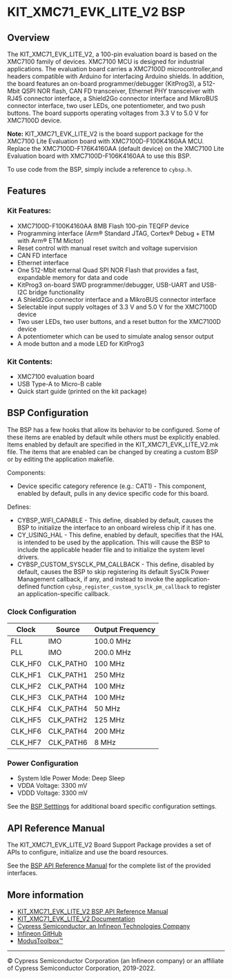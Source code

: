 # KIT_XMC71_EVK_LITE_V2 BSP

## Overview

The KIT_XMC71_EVK_LITE_V2, a 100-pin evaluation board is based on the XMC7100 family of devices. XMC7100 MCU is designed for  industrial applications. The evaluation board carries a XMC7100D microcontroller,and headers compatible with Arduino for interfacing Arduino shields. In addition, the board features an on-board programmer/debugger (KitProg3),  a 512-Mbit QSPI NOR flash, CAN FD transceiver, Ethernet PHY transceiver with RJ45 connector interface,  a Shield2Go connector interface and MikroBUS connector interface, two user LEDs, one potentiometer, and two push buttons.  The board supports operating voltages from 3.3 V to 5.0 V for XMC7100D device.

**Note:**
KIT_XMC71_EVK_LITE_V2 is the board support package for the XMC7100 Lite Evaluation board with XMC7100D-F100K4160AA MCU. Replace the XMC7100D-F176K4160AA (default device) on the XMC7100 Lite Evaluation board with XMC7100D-F106K4160AA to use this BSP.



To use code from the BSP, simply include a reference to `cybsp.h`.

## Features

### Kit Features:

* XMC7100D-F100K4160AA 8MB Flash 100-pin TEQFP device
* Programming interface (Arm® Standard JTAG, Cortex® Debug + ETM with Arm® ETM Mictor)
* Reset control with manual reset switch and voltage supervision
* CAN FD interface
* Ethernet interface
* One 512-Mbit external Quad SPI NOR Flash that provides a fast, expandable memory for data and code
* KitProg3 on-board SWD programmer/debugger, USB-UART and USB-I2C bridge functionality
* A Shield2Go connector interface and a MikroBUS connector interface
* Selectable input supply voltages of 3.3 V and 5.0 V for the XMC7100D device
* Two user LEDs, two user buttons, and a reset button for the XMC7100D device
* A potentiometer which can be used to simulate analog sensor output
* A mode button and a mode LED for KitProg3

### Kit Contents:

* XMC7100 evaluation board
* USB Type-A to Micro-B cable
* Quick start guide (printed on the kit package)

## BSP Configuration

The BSP has a few hooks that allow its behavior to be configured. Some of these items are enabled by default while others must be explicitly enabled. Items enabled by default are specified in the KIT_XMC71_EVK_LITE_V2.mk file. The items that are enabled can be changed by creating a custom BSP or by editing the application makefile.

Components:
* Device specific category reference (e.g.: CAT1) - This component, enabled by default, pulls in any device specific code for this board.

Defines:
* CYBSP_WIFI_CAPABLE - This define, disabled by default, causes the BSP to initialize the interface to an onboard wireless chip if it has one.
* CY_USING_HAL - This define, enabled by default, specifies that the HAL is intended to be used by the application. This will cause the BSP to include the applicable header file and to initialize the system level drivers.
* CYBSP_CUSTOM_SYSCLK_PM_CALLBACK - This define, disabled by default, causes the BSP to skip registering its default SysClk Power Management callback, if any, and instead to invoke the application-defined function `cybsp_register_custom_sysclk_pm_callback` to register an application-specific callback.

### Clock Configuration

| Clock    | Source    | Output Frequency |
|----------|-----------|------------------|
| FLL      | IMO       | 100.0 MHz        |
| PLL      | IMO       | 200.0 MHz        |
| CLK_HF0  | CLK_PATH0 | 100 MHz          |
| CLK_HF1  | CLK_PATH1 | 250 MHz          |
| CLK_HF2  | CLK_PATH4 | 100 MHz          |
| CLK_HF3  | CLK_PATH4 | 100 MHz          |
| CLK_HF4  | CLK_PATH4 | 50 MHz           |
| CLK_HF5  | CLK_PATH2 | 125 MHz          |
| CLK_HF6  | CLK_PATH4 | 200 MHz          |
| CLK_HF7  | CLK_PATH6 | 8 MHz            |

### Power Configuration

* System Idle Power Mode: Deep Sleep
* VDDA Voltage: 3300 mV
* VDDD Voltage: 3300 mV

See the [BSP Setttings][settings] for additional board specific configuration settings.

## API Reference Manual

The KIT_XMC71_EVK_LITE_V2 Board Support Package provides a set of APIs to configure, initialize and use the board resources.

See the [BSP API Reference Manual][api] for the complete list of the provided interfaces.

## More information
* [KIT_XMC71_EVK_LITE_V2 BSP API Reference Manual][api]
* [KIT_XMC71_EVK_LITE_V2 Documentation](https://www.infineon.com/cms/en/product/evaluation-boards/kit_xmc71_lite_evk/)
* [Cypress Semiconductor, an Infineon Technologies Company](http://www.cypress.com)
* [Infineon GitHub](https://github.com/infineon)
* [ModusToolbox™](https://www.cypress.com/products/modustoolbox-software-environment)

[api]: https://infineon.github.io/TARGET_KIT_XMC71_EVK_LITE_V2/html/modules.html
[settings]: https://infineon.github.io/TARGET_KIT_XMC71_EVK_LITE_V2/html/md_bsp_settings.html

---
© Cypress Semiconductor Corporation (an Infineon company) or an affiliate of Cypress Semiconductor Corporation, 2019-2022.